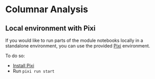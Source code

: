 # Columnar Analysis

## Local environment with Pixi

If you would like to run parts of the module notebooks locally in a standalone environment, you can use the provided [Pixi](https://pixi.sh/) environment.

To do so:
* [Install Pixi](https://pixi.sh/latest/#installation)
* Run `pixi run start`
